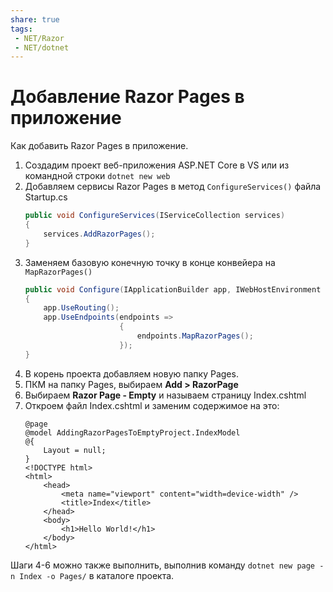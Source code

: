 ```yaml
---
share: true
tags:
 - NET/Razor
 - NET/dotnet
---
```

# Добавление Razor Pages в приложение
Как добавить Razor Pages в приложение.
1. Создадим проект веб-приложения ASP.NET Core в VS или из командной строки `dotnet new web`
2. Добавляем сервисы Razor Pages в метод `ConfigureServices()` файла Startup.cs
	```csharp
	public void ConfigureServices(IServiceCollection services)
	{
		services.AddRazorPages();
	}
	```
3. Заменяем базовую конечную точку в конце конвейера на `MapRazorPages()`
	```csharp
	public void Configure(IApplicationBuilder app, IWebHostEnvironment env)
	{
		app.UseRouting();
		app.UseEndpoints(endpoints =>
						 {
							 endpoints.MapRazorPages();
						 });
	}
	```
4. В корень проекта добавляем новую папку Pages.
5. ПКМ на папку Pages, выбираем **Add > RazorPage**
6. Выбираем **Razor Page - Empty** и называем страницу Index.cshtml
7. Откроем файл Index.cshtml и заменим содержимое на это:
	```razor
	@page
	@model AddingRazorPagesToEmptyProject.IndexModel
	@{
		Layout = null;
	}
	<!DOCTYPE html>
	<html>
		<head>
			<meta name="viewport" content="width=device-width" />
			<title>Index</title>
		</head>
		<body>
			<h1>Hello World!</h1>
		</body>
	</html>
	```
	
Шаги 4-6 можно также выполнить, выполнив команду `dotnet new page -n Index -o Pages/` в каталоге проекта.